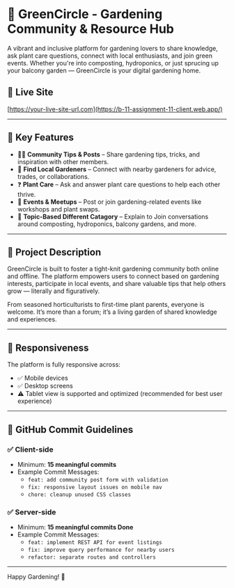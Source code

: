 # 🌱 GreenCircle - Gardening Community & Resource Hub

A vibrant and inclusive platform for gardening lovers to share knowledge, ask plant care questions, connect with local enthusiasts, and join green events. Whether you're into composting, hydroponics, or just sprucing up your balcony garden — GreenCircle is your digital gardening home.

## 🔗 Live Site

[https://your-live-site-url.com](https://b-11-assignment-11-client.web.app/)

---

## 🌟 Key Features

- 🧑‍🌾 **Community Tips & Posts** – Share gardening tips, tricks, and inspiration with other members.
- 📍 **Find Local Gardeners** – Connect with nearby gardeners for advice, trades, or collaborations.
- ❓ **Plant Care** – Ask and answer plant care questions to help each other thrive.
- 📅 **Events & Meetups** – Post or join gardening-related events like workshops and plant swaps.
- 🧪 **Topic-Based Different Catagory** – Explain to Join conversations around composting, hydroponics, balcony gardens, and more.

---

## 📖 Project Description

GreenCircle is built to foster a tight-knit gardening community both online and offline. The platform empowers users to connect based on gardening interests, participate in local events, and share valuable tips that help others grow — literally and figuratively.

From seasoned horticulturists to first-time plant parents, everyone is welcome. It’s more than a forum; it’s a living garden of shared knowledge and experiences.

---

## 📱 Responsiveness

The platform is fully responsive across:
- ✅ Mobile devices
- ✅ Desktop screens
- ⚠️ Tablet view is supported and optimized (recommended for best user experience)

---

## 📁 GitHub Commit Guidelines

### ✅ Client-side
- Minimum: **15 meaningful commits**
- Example Commit Messages:
  - `feat: add community post form with validation`
  - `fix: responsive layout issues on mobile nav`
  - `chore: cleanup unused CSS classes`

### ✅ Server-side
- Minimum: **15 meaningful commits Done**
- Example Commit Messages:
  - `feat: implement REST API for event listings`
  - `fix: improve query performance for nearby users`
  - `refactor: separate routes and controllers`

---

Happy Gardening! 🌻  
